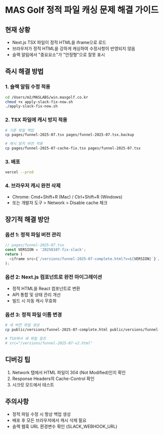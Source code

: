 # MAS Golf 정적 파일 캐싱 문제 해결 가이드

## 현재 상황
- Next.js TSX 파일이 정적 HTML을 iframe으로 로드
- 브라우저가 정적 HTML을 강하게 캐싱하여 수정사항이 반영되지 않음
- 슬랙 알림에서 "중요요소"가 "안정형"으로 잘못 표시

## 즉시 해결 방법

### 1. 슬랙 알림 수정 적용
```bash
cd /Users/m2/MASLABS/win.masgolf.co.kr
chmod +x apply-slack-fix-now.sh
./apply-slack-fix-now.sh
```

### 2. TSX 파일에 캐시 방지 적용
```bash
# 기존 파일 백업
cp pages/funnel-2025-07.tsx pages/funnel-2025-07.tsx.backup

# 캐시 방지 버전 적용
cp pages/funnel-2025-07-cache-fix.tsx pages/funnel-2025-07.tsx
```

### 3. 배포
```bash
vercel --prod
```

### 4. 브라우저 캐시 완전 삭제
- Chrome: Cmd+Shift+R (Mac) / Ctrl+Shift+R (Windows)
- 또는 개발자 도구 > Network > Disable cache 체크

## 장기적 해결 방안

### 옵션 1: 정적 파일 버전 관리
```javascript
// pages/funnel-2025-07.tsx
const VERSION = '20250107-fix-slack';
return (
  <iframe src={`/versions/funnel-2025-07-complete.html?v=${VERSION}`} />
);
```

### 옵션 2: Next.js 컴포넌트로 완전 마이그레이션
- 정적 HTML을 React 컴포넌트로 변환
- API 통합 및 상태 관리 개선
- 빌드 시 자동 캐시 무효화

### 옵션 3: 정적 파일 이름 변경
```bash
# 새 버전 파일 생성
cp public/versions/funnel-2025-07-complete.html public/versions/funnel-2025-07-v2.html

# TSX에서 새 파일 참조
# src="/versions/funnel-2025-07-v2.html"
```

## 디버깅 팁
1. Network 탭에서 HTML 파일이 304 (Not Modified)인지 확인
2. Response Headers의 Cache-Control 확인
3. 시크릿 모드에서 테스트

## 주의사항
- 정적 파일 수정 시 항상 백업 생성
- 배포 후 모든 브라우저에서 캐시 삭제 필요
- 슬랙 웹훅 URL 환경변수 확인 (SLACK_WEBHOOK_URL)
